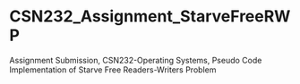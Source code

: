 # CSN232_Assignment_StarveFreeRWP
Assignment Submission, CSN232-Operating Systems, Pseudo Code Implementation of Starve Free Readers-Writers Problem
